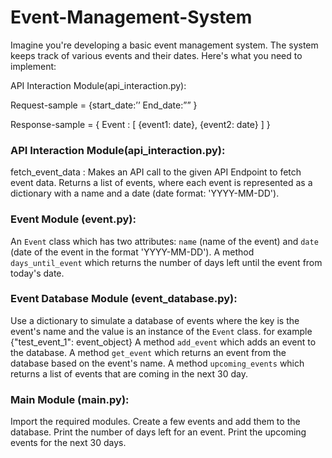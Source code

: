 # Event-Management-System
 
Imagine you're developing a basic event management system. The system keeps track of various events and their dates. Here's what you need to implement:
 
API Interaction Module(api_interaction.py): 

Request-sample = {start_date:’’
End_date:””
}

Response-sample = {
Event : [
{event1: date}, {event2: date\}
]
}


### API Interaction Module(api_interaction.py): 

fetch_event_data : Makes an API call to the given API Endpoint to fetch event data. Returns a list of events, where each event is represented as a dictionary with a name and a date (date format: 'YYYY-MM-DD').


### Event Module (event.py):

An `Event` class which has two attributes: `name` (name of the event) and `date` (date of the event in the format 'YYYY-MM-DD').
A method `days_until_event` which returns the number of days left until the event from today's date.


### Event Database Module (event_database.py):

Use a dictionary to simulate a database of events where the key is the event's name and the value is an instance of the `Event` class. for example {"test_event_1": event_object}
A method `add_event` which adds an event to the database.
A method `get_event` which returns an event from the database based on the event's name.
A method `upcoming_events` which returns a list of events that are coming in the next 30 day.
 
### Main Module (main.py):

Import the required modules.
Create a few events and add them to the database.
Print the number of days left for an event.
Print the upcoming events for the next 30 days.
